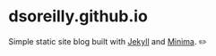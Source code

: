 # dsoreilly.github.io

Simple static site blog built with [Jekyll](https://jekyllrb.com/) and [Minima](https://github.com/jekyll/minima). ✏️
